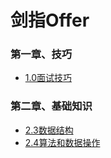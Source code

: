 # 剑指Offer
### 第一章、技巧
* [1.0面试技巧](./1.0面试技巧.md)

### 第二章、基础知识
* [2.3数据结构](./2.3数据结构.md)
* [2.4算法和数据操作](./2.4算法和数据操作.md)
